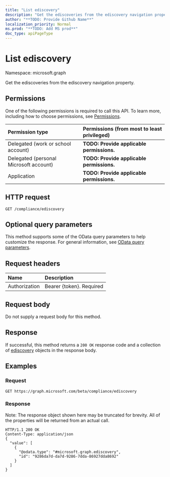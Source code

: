 ```yaml
---
title: "List ediscovery"
description: "Get the ediscoveries from the ediscovery navigation property."
author: "**TODO: Provide Github Name**"
localization_priority: Normal
ms.prod: "**TODO: Add MS prod**"
doc_type: apiPageType
---
```


# List ediscovery

Namespace: microsoft.graph

Get the ediscoveries from the ediscovery navigation property.

## Permissions
One of the following permissions is required to call this API. To learn more, including how to choose permissions, see [Permissions](/concepts/permissions-reference.md).

|Permission type|Permissions (from most to least privileged)|
|:---|:---|
|Delegated (work or school account)|**TODO: Provide applicable permissions.**|
|Delegated (personal Microsoft account)|**TODO: Provide applicable permissions.**|
|Application|**TODO: Provide applicable permissions.**|

## HTTP request
<!-- {
  "blockType": "ignored"
}
-->
``` http
GET /compliance/ediscovery
```

## Optional query parameters
This method supports some of the OData query parameters to help customize the response. For general information, see [OData query parameters](/graph/query-parameters).

## Request headers
|Name|Description|
|:---|:---|
|Authorization|Bearer {token}. Required|

## Request body
Do not supply a request body for this method.

## Response
If successful, this method returns a `200 OK` response code and a collection of [ediscovery](../resources/ediscovery.md) objects in the response body.

## Examples

### Request
<!-- {
  "blockType": "request",
  "name": "get_ediscovery"
}
-->
``` http
GET https://graph.microsoft.com/beta/compliance/ediscovery
```

### Response
Note: The response object shown here may be truncated for brevity. All of the properties will be returned from an actual call.
<!-- {
  "blockType": "response",
  "truncated": true,
  "@odata.type": "collection(microsoft.graph.ediscovery)"
}
-->
``` http
HTTP/1.1 200 OK
Content-Type: application/json
{
  "value": [
    {
      "@odata.type": "#microsoft.graph.ediscovery",
      "id": "9286da7d-da7d-9286-7dda-86927dda8692"
    }
  ]
}
```

